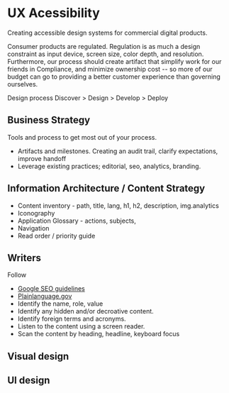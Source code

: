 # UX Acessibility
Creating accessible design systems for commercial digital products.

Consumer products are regulated.  Regulation is as much a design constraint as input device, screen size, color depth, and resolution.  Furthermore, our process should create artifact that simplify  work for our friends in Compliance, and minimize ownership cost -- so more of our budget can go to providing a better customer experience than governing ourselves.

Design process
Discover > Design > Develop > Deploy



## Business Strategy
Tools and process to get most out of your process.
* Artifacts and milestones.  Creating an audit trail, clarify expectations, improve handoff
* Leverage existing practices;  editorial, seo, analytics, branding.


## Information Architecture / Content Strategy
* Content inventory - path, title, lang, h1, h2, description, img.analytics
* Iconography
* Application Glossary - actions, subjects,
* Navigation
* Read order / priority guide

## Writers
Follow 
* [Google SEO guidelines](https://support.google.com/webmasters/answer/7451184?hl=en)
* [Plainlanguage.gov](https://www.plainlanguage.gov/)
* Identify the name, role, value
* Identify any hidden and/or decroative content.
* Identify foreign terms and acronyms.
* Listen to the content using a screen reader.
* Scan the content by heading, headline, keyboard focus


## Visual design


## UI design
